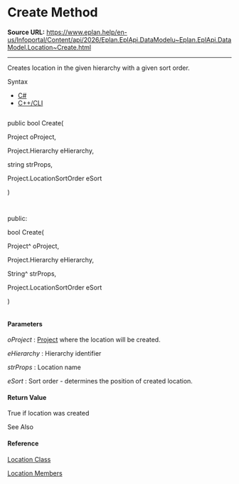 # Create Method

**Source URL:** https://www.eplan.help/en-us/Infoportal/Content/api/2026/Eplan.EplApi.DataModelu~Eplan.EplApi.DataModel.Location~Create.html

---

Creates location in the given hierarchy with a given sort order.

Syntax

- [C#](#i-syntax-CS)
- [C++/CLI](#i-syntax-CPP2005)

```
```
public bool Create( 
   Project oProject,
   Project.Hierarchy eHierarchy,
   string strProps,
   Project.LocationSortOrder eSort
)
```
```

```
```
public:
bool Create( 
   Project^ oProject,
   Project.Hierarchy eHierarchy,
   String^ strProps,
   Project.LocationSortOrder eSort
)
```
```

#### Parameters

*oProject*
:   [Project](Eplan.EplApi.DataModelu~Eplan.EplApi.DataModel.Project.html) where the location will be created.

*eHierarchy*
:   Hierarchy identifier

*strProps*
:   Location name

*eSort*
:   Sort order - determines the position of created location.

#### Return Value

True if location was created



See Also

#### Reference

[Location Class](Eplan.EplApi.DataModelu~Eplan.EplApi.DataModel.Location.html)
  
[Location Members](Eplan.EplApi.DataModelu~Eplan.EplApi.DataModel.Location_members.html)